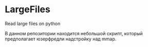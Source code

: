 # LargeFiles
Read large files on python


В данном репозитории находится небольшой скрипт, который предполагает юзерфредли надстройку над mmap.

